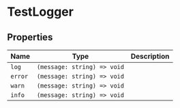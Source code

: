 # TestLogger

## Properties

| Name | Type | Description |
|------|------|-------------|
| `log` | `(message: string) => void` |  |
| `error` | `(message: string) => void` |  |
| `warn` | `(message: string) => void` |  |
| `info` | `(message: string) => void` |  |

